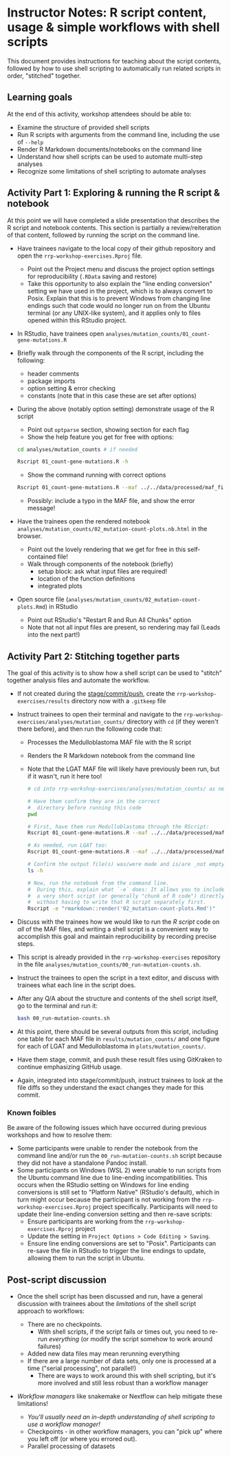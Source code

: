 # Instructor Notes: R script content, usage & simple workflows with shell scripts

This document provides instructions for teaching about the script contents, followed by how to use shell scripting to automatically run related scripts in order, "stitched" together.

## Learning goals

At the end of this activity, workshop attendees should be able to:

* Examine the structure of provided shell scripts
* Run R scripts with arguments from the command line, including the use of `--help`
* Render R Markdown documents/notebooks on the command line
* Understand how shell scripts can be used to automate multi-step analyses
* Recognize some limitations of shell scripting to automate analyses

## Activity Part 1: Exploring & running the R script & notebook

At this point we will have completed a slide presentation that describes the R script and notebook contents.
This section is partially a review/reiteration of that content, followed by running the script on the command line.

* Have trainees navigate to the local copy of their github repository and open the `rrp-workshop-exercises.Rproj` file.
  * Point out the Project menu and discuss the project option settings for reproducibility (`.RData` saving and restore)
  * Take this opportunity to also explain the "line ending conversion" setting we have used in the project, which is to always convert to Posix.
  Explain that this is to prevent Windows from changing line endings such that code would no longer run on from the Ubuntu terminal (or any UNIX-like system), and it applies only to files opened within this RStudio project.

* In RStudio, have trainees open `analyses/mutation_counts/01_count-gene-mutations.R`
* Briefly walk through the components of the R script, including the following:
  * header comments
  * package imports
  * option setting & error checking
  * constants (note that in this case these are set after options)

* During the above (notably option setting) demonstrate usage of the R script
  * Point out `optparse` section, showing section for each flag
  * Show the help feature you get for free with options:

  ```sh
  cd analyses/mutation_counts # if needed

  Rscript 01_count-gene-mutations.R -h
  ```
  * Show the command running with correct options

  ```sh
  Rscript 01_count-gene-mutations.R --maf ../../data/processed/maf_files/LGAT.maf.tsv.gz --outfile LGAT_gene-mutations.tsv
  ```

  * Possibly: include a typo in the MAF file, and show the error message!

* Have the trainees open the rendered notebook `analyses/mutation_counts/02_mutation-count-plots.nb.html` in the browser.
  * Point out the lovely rendering that we get for free in this self-contained file!
  * Walk through components of the notebook (briefly)
    * setup block: ask what input files are required!
    * location of the function definitions
    * integrated plots
* Open source file (`analyses/mutation_counts/02_mutation-count-plots.Rmd`) in RStudio
  * Point out RStudio's "Restart R and Run All Chunks" option
  * Note that not all input files are present, so rendering may fail (Leads into the next part!)

## Activity Part 2: Stitching together parts

The goal of this activity is to show how a shell script can be used to "stitch" together analysis files and automate the workflow.

* If not created during the [stage/commit/push](./05_stage-commit-push_gitignore.md#part-3-gitkeep-files), create the `rrp-workshop-exercises/results` directory now with a `.gitkeep` file
* Instruct trainees to open their terminal and navigate to the `rrp-workshop-exercises/analyses/mutation_counts/` directory with `cd` (if they weren't there before), and then run the following code that:
  * Processes the Medulloblastoma MAF file with the R script
  * Renders the R Markdown notebook from the command line
  * Note that the LGAT MAF file will likely have previously been run, but if it wasn't, run it here too!

    ```sh
    # cd into rrp-workshop-exercises/analyses/mutation_counts/ as needed

    # Have them confirm they are in the correct
    #  directory before running this code
    pwd

    # First, have them run Medulloblastoma through the RScript:
    Rscript 01_count-gene-mutations.R --maf ../../data/processed/maf_files/Medulloblastoma.maf.tsv.gz --outfile Medulloblastoma_gene-mutations.tsv

    # As needed, run LGAT too:
    Rscript 01_count-gene-mutations.R --maf ../../data/processed/maf_files/LGAT.maf.tsv.gz --outfile LGAT_gene-mutations.tsv

    # Confirm the output file(s) was/were made and is/are _not empty_!
    ls -h

    # Now, run the notebook from the command line.
    #  During this, explain what `-e` does: It allows you to include
    #  a very short script (or generally "chunk of R code") directly from the command line
    #  without having to write that R script separately first.
    Rscript -e "rmarkdown::render('02_mutation-count-plots.Rmd')"
    ```

* Discuss with the trainees how we would like to run the _R script_ code on _all_ of the MAF files, and writing a shell script is a convenient way to accomplish this goal and maintain reproducibility by recording precise steps.
* This script is already provided in the `rrp-workshop-exercises` repository in the file `analyses/mutation_counts/00_run-mutation-counts.sh`.
* Instruct the trainees to open the script in a text editor, and discuss with trainees what each line in the script does.


* After any Q/A about the structure and contents of the shell script itself, go to the terminal and run it:

    ```sh
    bash 00_run-mutation-counts.sh
    ```

* At this point, there should be several outputs from this script, including one table for each MAF file in `results/mutation_counts/` and one figure for each of LGAT and Medulloblastoma in `plots/mutation_counts/`.

* Have them stage, commit, and push these result files using GitKraken to continue emphasizing GitHub usage.
* Again, integrated into stage/commit/push, instruct trainees to look at the file diffs so they understand the exact changes they made for this commit.

### Known foibles

Be aware of the following issues which have occurred during previous workshops and how to resolve them:

* Some participants were unable to render the notebook from the command line and/or run the `00_run-mutation-counts.sh` script because they did not have a standalone Pandoc install.
* Some participants on Windows (WSL 2) were unable to run scripts from the Ubuntu command line due to line-ending incompatibilities.
This occurs when the RStudio setting on Windows for line ending conversions is still set to "Platform Native" (RStudio's default), which in turn might occur because the participant is not working from the `rrp-workshop-exercises.Rproj` project specifically.
Participants will need to update their line-ending conversion setting and then re-save scripts:
  * Ensure participants are working from the `rrp-workshop-exercises.Rproj` project
  * Update the setting in `Project Options > Code Editing > Saving`.
  * Ensure line ending conversions are set to "Posix".
  Participants can re-save the file in RStudio to trigger the line endings to update, allowing them to run the script in Ubuntu.



## Post-script discussion

* Once the shell script has been discussed and run, have a general discussion with trainees about the _limitations_ of the shell script approach to workflows:
  * There are no checkpoints.
    * With shell scripts, if the script fails or times out, you need to re-run *everything* (or modify the script somehow to work around failures)
  * Added new data files may mean rerunning everything
  * If there are a large number of data sets, only one is processed at a time ("serial processing", not parallel!)
    * There are ways to work around this with shell scripting, but it's more involved and still less robust than a workflow manager

* _Workflow managers_ like snakemake or Nextflow can help mitigate these limitations!
  * _You'll usually need an in-depth understanding of shell scripting to use a workflow manager!_
  * Checkpoints - in other workflow managers, you can "pick up" where you left off (or where you errored out).
  * Parallel processing of datasets

